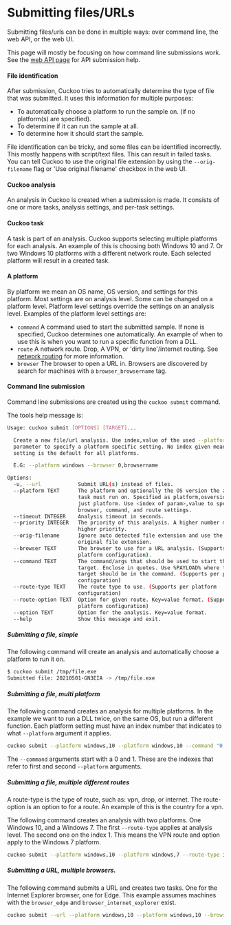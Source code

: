 # Submitting files/URLs

Submitting files/urls can be done in multiple ways: over command line, the web API, or the web UI.

This page will mostly be focusing on how command line submissions work. 
See the [web API page](../webapi/endpoints.md) for API submission help.

#### File identification

After submission, Cuckoo tries to automatically determine the type of file that was submitted. It uses this information for multiple purposes:

- To automatically choose a platform to run the sample on. (if no platform(s) are specified).
- To determine if it can run the sample at all.
- To determine how it should start the sample.

File identification can be tricky, and some files can be identified incorrectly. This mostly happens with script/text files.
This can result in failed tasks. You can tell Cuckoo to use the original file extension by using the `--orig-filename` flag or 'Use original filename' checkbox in the web UI.

#### Cuckoo analysis

An analysis in Cuckoo is created when a submission is made. It consists of one or more tasks, analysis settings, and per-task settings.

#### Cuckoo task

A task is part of an analysis. Cuckoo supports selecting multiple platforms for each analysis.
An example of this is choosing both Windows 10 and 7. Or two Windows 10 platforms with a different network route.
Each selected platform will result in a created task.

#### A platform

By platform we mean an OS name, OS version, and settings for this platform. Most settings are on analysis level. Some can be changed on a platform level.
Platform level settings override the settings on an analysis level.
Examples of the platform level settings are:

- `command`
  A command used to start the submitted sample. If none is specified, Cuckoo determines one automatically. An example of when to use this is when you want to run a specific function from a DLL.
- `route`
  A network route. Drop, A VPN, or 'dirty line'/internet routing. See [network routing](All%20routing%20rules.md#using-cuckoo-rooter) for more information.
- `browser`
  The browser to open a URL in. Browsers are discovered by search for machines with a `browser_browsername` tag.

#### Command line submission

Command line submissions are created using the `cuckoo submit` command.

The tools help message is:

```bash
Usage: cuckoo submit [OPTIONS] [TARGET]...

  Create a new file/url analysis. Use index,value of the used --platform
  parameter to specify a platform specific setting. No index given means the
  setting is the default for all platforms.

  E.G: --platform windows --browser 0,browsername

Options:
  -u, --url            Submit URL(s) instead of files.
  --platform TEXT      The platform and optionally the OS version the analysis
                       task must run on. Specified as platform,osversion or
                       just platform. Use <index of param>,value to specific
                       browser, command, and route settings.
  --timeout INTEGER    Analysis timeout in seconds.
  --priority INTEGER   The priority of this analysis. A higher number means a
                       higher priority.
  --orig-filename      Ignore auto detected file extension and use the
                       original file extension.
  --browser TEXT       The browser to use for a URL analysis. (Supports per
                       platform configuration).
  --command TEXT       The command/args that should be used to start the
                       target. Enclose in quotes. Use %PAYLOAD% where the
                       target should be in the command. (Supports per platform
                       configuration)
  --route-type TEXT    The route type to use. (Supports per platform
                       configuration)
  --route-option TEXT  Option for given route. Key=value format. (Supports per
                       platform configuration)
  --option TEXT        Option for the analysis. Key=value format.
  --help               Show this message and exit.

```

##### Submitting a file, simple

The following command will create an analysis and automatically choose a platform to run it on.

```bash  
$ cuckoo submit /tmp/file.exe
Submitted file: 20210501-GN3EIA -> /tmp/file.exe
```

##### Submitting a file, multi platform

The following command creates an analysis for multiple platforms. In the example we want to run a DLL twice, on the same OS, but run a different function.
Each platform setting must have an index number that indicates to what `--platform` argument it applies.

```bash
cuckoo submit --platform windows,10 --platform windows,10 --command "0,rundll32.exe %PAYLOAD%,func1" --command "1,rundll32.exe %PAYLOAD%,func2" /tmp/file.dll
```

The `--command` arguments start with a 0 and 1. These are the indexes that refer to first and second `--platform` arguments.

##### Submitting a file, multiple different routes

A route-type is the type of route, such as: vpn, drop, or internet. The route-option is an option to for a route. 
An example of this is the country for a vpn.

The following command creates an analysis with two platforms. 
One Windows 10, and a Windows 7. The first `--route-type` applies at analysis level. 
The second one on the index 1. This means the VPN route and option apply to the Windows 7 platform.

```bash
cuckoo submit --platform windows,10 --platform windows,7 --route-type internet --route-type 1,vpn --route-option 1,country=countryname /tmp/file.exe
```

##### Submitting a URL, multiple browsers.

The following command submits a URL and creates two tasks. One for the Internet Explorer browser, one for Edge.
This example assumes machines with the `browser_edge` and `browser_internet_explorer` exist.

```bash
cuckoo submit --url --platform windows,10 --platform windows,10 --browser "0,edge" --browser "1, internet explorer" http://example.com
```
